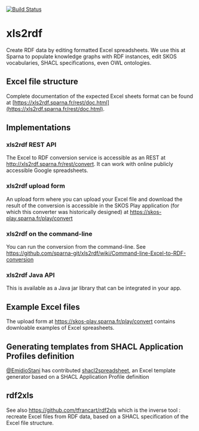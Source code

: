 [![Build Status](https://travis-ci.org/sparna-git/xls2rdf.svg?branch=master)](https://travis-ci.org/sparna-git/xls2rdf)

# xls2rdf

Create RDF data by editing formatted Excel spreadsheets. We use this at Sparna to populate knowledge graphs with RDF instances, edit SKOS vocabularies, SHACL specifications, even OWL ontologies.

## Excel file structure

Complete documentation of the expected Excel sheets format can be found at [https://xls2rdf.sparna.fr/rest/doc.html](https://xls2rdf.sparna.fr/rest/doc.html).

## Implementations

### xls2rdf REST API

The Excel to RDF conversion service is accessible as an REST at http://xls2rdf.sparna.fr/rest/convert. It can work with online publicly accessible Google spreadsheets.

### xls2rdf upload form

An upload form where you can upload your Excel file and download the result of the conversion is accessible in the SKOS Play application (for which this converter was historically designed) at https://skos-play.sparna.fr/play/convert

### xls2rdf on the command-line

You can run the conversion from the command-line. See https://github.com/sparna-git/xls2rdf/wiki/Command-line-Excel-to-RDF-conversion

### xls2rdf Java API

This is available as a Java jar library that can be integrated in your app.

## Example Excel files

The upload form at https://skos-play.sparna.fr/play/convert contains downloable examples of Excel spreasheets.

## Generating templates from SHACL Application Profiles definition

[@EmidioStani](https://github.com/EmidioStani) has contributed [shacl2spreadsheet](https://github.com/EmidioStani/shacl2spreadsheet), an Excel template generator based on a SHACL Application Profile definition


## rdf2xls

See also https://github.com/tfrancart/rdf2xls which is the inverse tool : recreate Excel files from RDF data, based on a SHACL specification of the Excel file structure.
